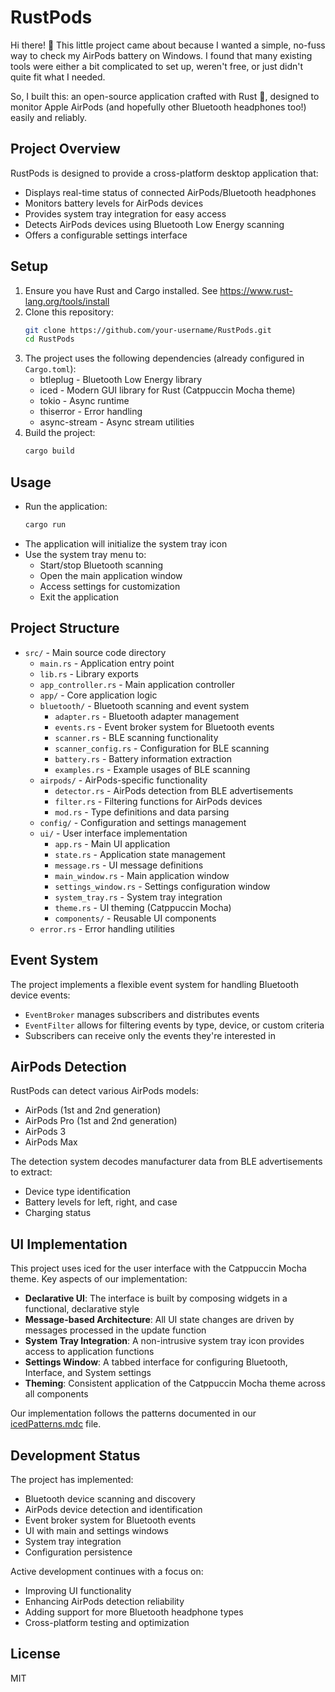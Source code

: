 # RustPods

Hi there! 👋 This little project came about because I wanted a simple, no-fuss way to check my AirPods battery on Windows. I found that many existing tools were either a bit complicated to set up, weren't free, or just didn't quite fit what I needed.

So, I built this: an open-source application crafted with Rust 🦀, designed to monitor Apple AirPods (and hopefully other Bluetooth headphones too!) easily and reliably.

## Project Overview

RustPods is designed to provide a cross-platform desktop application that:
- Displays real-time status of connected AirPods/Bluetooth headphones
- Monitors battery levels for AirPods devices
- Provides system tray integration for easy access
- Detects AirPods devices using Bluetooth Low Energy scanning
- Offers a configurable settings interface

## Setup

1. Ensure you have Rust and Cargo installed. See https://www.rust-lang.org/tools/install
2. Clone this repository:
   ```sh
   git clone https://github.com/your-username/RustPods.git
   cd RustPods
   ```
3. The project uses the following dependencies (already configured in `Cargo.toml`):
   - btleplug - Bluetooth Low Energy library
   - iced - Modern GUI library for Rust (Catppuccin Mocha theme)
   - tokio - Async runtime
   - thiserror - Error handling
   - async-stream - Async stream utilities
4. Build the project:
   ```sh
   cargo build
   ```

## Usage

- Run the application:
  ```sh
  cargo run
  ```
- The application will initialize the system tray icon
- Use the system tray menu to:
  - Start/stop Bluetooth scanning
  - Open the main application window
  - Access settings for customization
  - Exit the application

## Project Structure

- `src/` - Main source code directory
  - `main.rs` - Application entry point
  - `lib.rs` - Library exports
  - `app_controller.rs` - Main application controller
  - `app/` - Core application logic
  - `bluetooth/` - Bluetooth scanning and event system
    - `adapter.rs` - Bluetooth adapter management
    - `events.rs` - Event broker system for Bluetooth events
    - `scanner.rs` - BLE scanning functionality
    - `scanner_config.rs` - Configuration for BLE scanning
    - `battery.rs` - Battery information extraction
    - `examples.rs` - Example usages of BLE scanning
  - `airpods/` - AirPods-specific functionality
    - `detector.rs` - AirPods detection from BLE advertisements
    - `filter.rs` - Filtering functions for AirPods devices
    - `mod.rs` - Type definitions and data parsing
  - `config/` - Configuration and settings management
  - `ui/` - User interface implementation
    - `app.rs` - Main UI application
    - `state.rs` - Application state management
    - `message.rs` - UI message definitions
    - `main_window.rs` - Main application window
    - `settings_window.rs` - Settings configuration window
    - `system_tray.rs` - System tray integration
    - `theme.rs` - UI theming (Catppuccin Mocha)
    - `components/` - Reusable UI components
  - `error.rs` - Error handling utilities

## Event System

The project implements a flexible event system for handling Bluetooth device events:
- `EventBroker` manages subscribers and distributes events
- `EventFilter` allows for filtering events by type, device, or custom criteria
- Subscribers can receive only the events they're interested in

## AirPods Detection

RustPods can detect various AirPods models:
- AirPods (1st and 2nd generation)
- AirPods Pro (1st and 2nd generation)
- AirPods 3
- AirPods Max

The detection system decodes manufacturer data from BLE advertisements to extract:
- Device type identification
- Battery levels for left, right, and case
- Charging status

## UI Implementation

This project uses iced for the user interface with the Catppuccin Mocha theme. Key aspects of our implementation:

- **Declarative UI**: The interface is built by composing widgets in a functional, declarative style
- **Message-based Architecture**: All UI state changes are driven by messages processed in the update function
- **System Tray Integration**: A non-intrusive system tray icon provides access to application functions
- **Settings Window**: A tabbed interface for configuring Bluetooth, Interface, and System settings
- **Theming**: Consistent application of the Catppuccin Mocha theme across all components

Our implementation follows the patterns documented in our [icedPatterns.mdc](.cursor/rules/icedPatterns.mdc) file.

## Development Status

The project has implemented:
- Bluetooth device scanning and discovery
- AirPods device detection and identification
- Event broker system for Bluetooth events
- UI with main and settings windows
- System tray integration
- Configuration persistence

Active development continues with a focus on:
- Improving UI functionality
- Enhancing AirPods detection reliability
- Adding support for more Bluetooth headphone types
- Cross-platform testing and optimization

## License

MIT 
